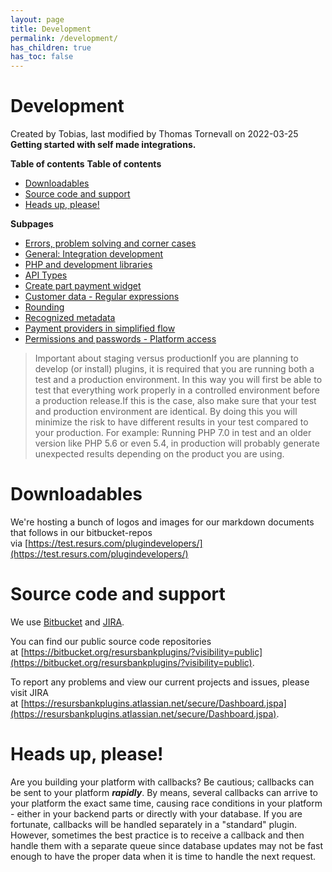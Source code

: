 ```yaml
---
layout: page
title: Development
permalink: /development/
has_children: true
has_toc: false
---
```



# Development 
Created by Tobias, last modified by Thomas Tornevall on 2022-03-25
**Getting started with self made integrations.**

**Table of contents**
**Table of contents**

- [Downloadables](#development-downloadables)
- [Source code and support](#development-sourcecodeandsupport)
- [Heads up, please!](#development-headsup,please!)

**Subpages**

- [Errors, problem solving and corner cases](errors--problem-solving-and-corner-cases/16056453.md)
- [General: Integration development](general--integration-development/5014037.md)
- [PHP and development libraries](php-and-development-libraries)
- [API Types](api-types)
- [Create part payment widget](create-part-payment-widget)
- [Customer data - Regular
  expressions](customer-data---regular-expressions)
- [Rounding](rounding)
- [Recognized metadata](recognized-metadata)
- [Payment providers in simplified
  flow](payment-providers-in-simplified-flow)
- [Permissions and passwords - Platform
  access](permissions-and-passwords---platform-access)

> Important about staging versus productionIf you are planning to
> develop (or install) plugins, it is required that you are running both
> a test and a production environment. In this way you will first be
> able to test that everything work properly in a controlled environment
> before a production release.If this is the case, also make sure that
> your test and production environment are identical. By doing this you
> will minimize the risk to have different results in your test compared
> to your production. For example: Running PHP 7.0 in test and an older
> version like PHP 5.6 or even 5.4, in production will probably generate
> unexpected results depending on the product you are using.

# Downloadables
We're hosting a bunch of logos and images for our markdown documents
that follows in our bitbucket-repos
via [https://test.resurs.com/plugindevelopers/](https://test.resurs.com/plugindevelopers/)

# Source code and support
We
use [Bitbucket](https://bitbucket.org/resursbankplugins/?visibility=public)
and
[JIRA](https://resursbankplugins.atlassian.net/secure/Dashboard.jspa).

You can find our public source code repositories
at [https://bitbucket.org/resursbankplugins/?visibility=public](https://bitbucket.org/resursbankplugins/?visibility=public).

To report any problems and view our current projects and issues, please
visit JIRA
at [https://resursbankplugins.atlassian.net/secure/Dashboard.jspa](https://resursbankplugins.atlassian.net/secure/Dashboard.jspa).

# Heads up, please!
Are you building your platform with callbacks? Be cautious; callbacks
can be sent to your platform ***rapidly***. By means, several callbacks
can arrive to your platform the exact same time, causing race conditions
in your platform - either in your backend parts or directly with your
database. If you are fortunate, callbacks will be handled separately in
a "standard" plugin. However, sometimes the best practice is to receive
a callback and then handle them with a separate queue since database
updates may not be fast enough to have the proper data when it is time
to handle the next request.

